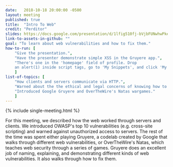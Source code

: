 ```yaml
---
date:   2018-10-18 20:00:00 -0500
layout: meeting
published: true
title:  "Intro To Web"
credit: "Perditor"
slides: https://docs.google.com/presentation/d/1lfig510fj-bVjbFUNwhwPke2G8ktskUp5e_Q3Df2Vf8/
link-to-assets-in-github: ""
goal: "To learn about web vulnerabilities and how to fix them."
how-to-run: [
	"Give the presentation.",
	"Have the presenter demonstrate simple XSS in the Gruyere app.",
	"There's one in the 'homepage' field of profile. Drop
	an alert(1) inside script tags, go to 'My Snippets', and click 'My site'."
	]
list-of-topics: [
	"How clients and servers communicate via HTTP.",
	"Warned about the the ethical and legal concerns of knowing how to hack website.",
	"Introduced Google Gruyere and OverTheWire's Natas wargames."
	]
---
```


{% include single-meeting.html  %}

For this meeting, we described how the web worked through servers and clients. We introduced OWASP's top 10 vulnerabilities (e.g. cross-site scripting) and warned against unauthorized access to servers. The rest of the time was spent either playing Gruyere, a codelab created by Google that walks through different web vulnerabilities, or OverTheWire's Natas, which teaches web security through a series of games. Gruyere does an excellent job of naming, explaining, and demonstrating different kinds of web vulnerabilities. It also walks through how to fix them.
